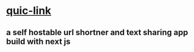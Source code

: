 # [quic-link](https://quic-link.netlify.app)

## a self hostable url shortner and text sharing app build with next js 
